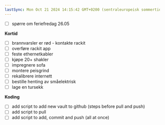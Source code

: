 ```yaml
---
lastSync: Mon Oct 21 2024 14:15:42 GMT+0200 (sentraleuropeisk sommertid)
---
```

- [ ] spørre om feriefredag 26.05

**Kortid**
- [ ] brannvarsler er rød - kontakte rackit
- [ ] overføre rackit app
- [ ] feste ethernetkabler 
- [ ] kjøpe 20+ shakler 
- [ ] impregnere sofa 
- [ ] montere peisgrind
- [ ] rekalibrere internett
- [ ] bestille henting av småelektrisk
- [ ] lage en tursekk

**Koding**
- [ ] add script to add new vault to github (steps before pull and push)
- [ ] add script to pull
- [ ] add script to add, commit and push (all at  once)
